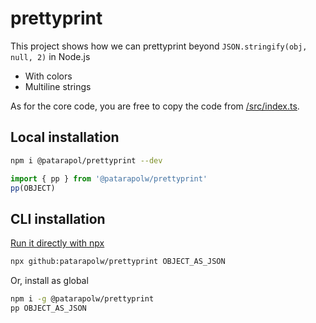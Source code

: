 # prettyprint

This project shows how we can prettyprint beyond `JSON.stringify(obj, null, 2)` in Node.js

- With colors
- Multiline strings

As for the core code, you are free to copy the code from [/src/index.ts](/src/index.ts).

## Local installation

```sh
npm i @patarapol/prettyprint --dev
```

```ts
import { pp } from '@patarapolw/prettyprint'
pp(OBJECT)
```

## CLI installation

[Run it directly with npx](https://www.npmjs.com/package/npx#examples)

```sh
npx github:patarapolw/prettyprint OBJECT_AS_JSON
```

Or, install as global

```sh
npm i -g @patarapolw/prettyprint
pp OBJECT_AS_JSON
```
